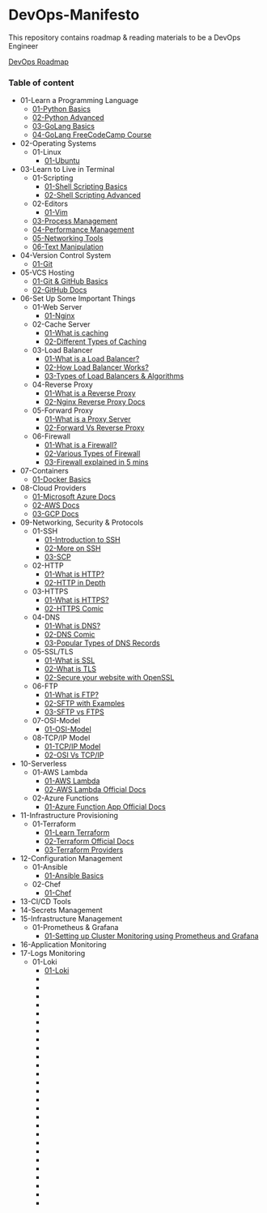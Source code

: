 # DevOps-Manifesto
This repository contains roadmap &amp; reading materials to be a DevOps Engineer

[DevOps Roadmap](https://roadmap.sh/devops)

### Table of content

* 01-Learn a Programming Language
    * [01-Python Basics](https://github.com/nilanjanb3/python)
    * [02-Python Advanced](https://github.com/nilanjanb3/PCAP-Prep)
    * [03-GoLang Basics](https://github.com/nilanjanb3/golang)
    * [04-GoLang FreeCodeCamp Course](https://youtu.be/un6ZyFkqFKo)
* 02-Operating Systems
    * 01-Linux
        * [01-Ubuntu](https://github.com/nilanjanb3/linux)
* 03-Learn to Live in Terminal
    * 01-Scripting
        * [01-Shell Scripting Basics](https://github.com/nilanjanb3/shell-script)
        * [02-Shell Scripting Advanced]()
    * 02-Editors 
        * [01-Vim](https://www.freecodecamp.org/news/vim-beginners-guide/)
    * [03-Process Management](/docs/Process_Management.md)
    * [04-Performance Management](/docs/Performance_Management.md)
    * [05-Networking Tools](/docs/Networking_Tools.md)
    * [06-Text Manipulation](/docs/Text_Manipulation.md)
* 04-Version Control System
    * [01-Git](https://github.com/nilanjanb3/git)
* 05-VCS Hosting
    * [01-Git & GitHub Basics](https://youtu.be/RGOj5yH7evk)
    * [02-GitHub Docs](https://docs.github.com/en/get-started/quickstart)
* 06-Set Up Some Important Things
    * 01-Web Server
        * [01-Nginx](https://www.freecodecamp.org/news/the-nginx-handbook/)
    * 02-Cache Server
        * [01-What is caching](https://www.cloudflare.com/en-gb/learning/cdn/what-is-caching/)
        * [02-Different Types of Caching](https://wp-rocket.me/wordpress-cache/different-types-of-caching/)
    * 03-Load Balancer
        * [01-What is a Load Balancer?](https://www.nginx.com/resources/glossary/load-balancing/)
        * [02-How Load Balancer Works?](https://www.cloudflare.com/en-gb/learning/performance/what-is-load-balancing/)
        * [03-Types of Load Balancers & Algorithms](https://aws.amazon.com/what-is/load-balancing/)
    * 04-Reverse Proxy
        * [01-What is a Reverse Proxy](https://www.cloudflare.com/en-gb/learning/cdn/glossary/reverse-proxy/)
        * [02-Nginx Reverse Proxy Docs](https://www.nginx.com/resources/glossary/reverse-proxy-server/)
    * 05-Forward Proxy
        * [01-What is a Proxy Server](https://www.fortinet.com/resources/cyberglossary/proxy-server)
        * [02-Forward Vs Reverse Proxy](https://oxylabs.io/blog/reverse-proxy-vs-forward-proxy)
    * 06-Firewall
        * [01-What is a Firewall?](https://www.cloudflare.com/learning/security/what-is-a-firewall/)
        * [02-Various Types of Firewall](https://www.cisco.com/c/en_in/products/security/firewalls/what-is-a-firewall.html)
        * [03-Firewall explained in 5 mins](https://youtu.be/9GZlVOafYTg)
* 07-Containers
    * [01-Docker Basics](https://github.com/nilanjanb3/docker)
* 08-Cloud Providers
    * [01-Microsoft Azure Docs](https://learn.microsoft.com/en-us/azure/?product=popular)
    * [02-AWS Docs](https://docs.aws.amazon.com/)
    * [03-GCP Docs](https://cloud.google.com/docs)
* 09-Networking, Security & Protocols
    * 01-SSH
        * [01-Introduction to SSH](https://www.baeldung.com/cs/ssh-intro)
        * [02-More on SSH](https://www.ssh.com/academy/ssh/protocol)
        * [03-SCP](https://www.geeksforgeeks.org/scp-command-in-linux-with-examples/)
    * 02-HTTP
        * [01-What is HTTP?](https://www.cloudflare.com/en-gb/learning/ddos/glossary/hypertext-transfer-protocol-http/)
        * [02-HTTP in Depth](https://cs.fyi/guide/http-in-depth)
    * 03-HTTPS
        * [01-What is HTTPS?](https://www.cloudflare.com/en-gb/learning/ssl/what-is-https/)
        * [02-HTTPS Comic](https://howhttps.works/)
    * 04-DNS
        * [01-What is DNS?](https://www.cloudflare.com/en-gb/learning/dns/what-is-dns/)
        * [02-DNS Comic](https://howdns.works/)
        * [03-Popular Types of DNS Records](https://www.cloudflare.com/learning/dns/dns-records/)
    * 05-SSL/TLS
        * [01-What is SSL](https://www.cloudflare.com/learning/ssl/what-is-ssl/)
        * [02-What is TLS](https://www.cloudflare.com/en-gb/learning/ssl/transport-layer-security-tls/)
        * [02-Secure your website with OpenSSL](https://www.digitalocean.com/community/tutorials/openssl-essentials-working-with-ssl-certificates-private-keys-and-csrs)
    * 06-FTP
        * [01-What is FTP?](https://www.javatpoint.com/computer-network-ftp)
        * [02-SFTP with Examples](https://www.digitalocean.com/community/tutorials/how-to-use-sftp-to-securely-transfer-files-with-a-remote-server)
        * [03-SFTP vs FTPS](https://www.geeksforgeeks.org/difference-between-ftps-and-sftp/)
    * 07-OSI-Model
        * [01-OSI-Model](https://www.geeksforgeeks.org/tcp-ip-model/)
    * 08-TCP/IP Model
        * [01-TCP/IP Model](https://www.geeksforgeeks.org/tcp-ip-in-computer-networking/)
        * [02-OSI Vs TCP/IP](https://www.geeksforgeeks.org/tcp-ip-model/)
* 10-Serverless
    * 01-AWS Lambda
        * [01-AWS Lambda](https://github.com/nilanjanb3/AWS-Lambda)
        * [02-AWS Lambda Official Docs](https://docs.aws.amazon.com/lambda/latest/dg/getting-started.html)
    * 02-Azure Functions
        * [01-Azure Function App Official Docs](https://learn.microsoft.com/en-us/azure/azure-functions/functions-overview?pivots=programming-language-python)
* 11-Infrastructure Provisioning
    * 01-Terraform
        * [01-Learn Terraform]()
        * [02-Terraform Official Docs](https://www.terraform.io/)
        * [03-Terraform Providers](https://registry.terraform.io/namespaces/hashicorp)
* 12-Configuration Management
    * 01-Ansible
        * [01-Ansible Basics](https://github.com/nilanjanb3/ansible)
    * 02-Chef
        * [01-Chef](https://github.com/nilanjanb3/chef.git)
* 13-CI/CD Tools
* 14-Secrets Management
* 15-Infrastructure Management
    * 01-Prometheus & Grafana
        * [01-Setting up Cluster Monitoring using Prometheus and Grafana](https://github.com/nilanjanb3/Monitoring-Using-Prometheus-Grafana.git)
* 16-Application Monitoring
* 17-Logs Monitoring
    * 01-Loki
        * [01-Loki](https://github.com/nilanjanb3/Loki-Logs-Monitoring.git)
        * []()
        * []()
        * []()
        * []()
        * []()
        * []()
        * []()
        * []()
        * []()
        * []()
        * []()
        * []()
        * []()
        * []()
        * []()
        * []()
        * []()
        * []()
        * []()
        * []()
        * []()
        * []()
        * []()
        * []()
        * []()
        * []()
        * []()
        


        
